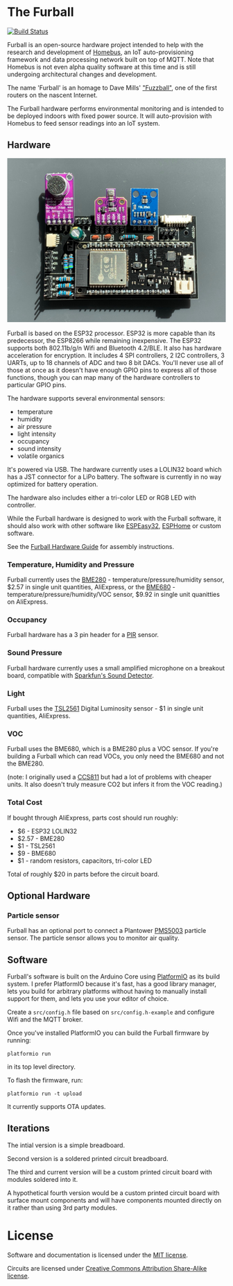 # The Furball

[![Build Status](https://travis-ci.com/HomeBusProjects/furball.svg?branch=master)](https://travis-ci.com/HomeBusProjects/furball)

Furball is an open-source hardware project intended to help with the research and development of [Homebus](https://github.com/HomeBusProjects), an IoT auto-provisioning framework and data processing network built on top of MQTT. Note that Homebus is not even alpha quality software at this time and is still undergoing architectural changes and development.

The name 'Furball' is an homage to Dave Mills' ["Fuzzball"](https://en.wikipedia.org/wiki/Fuzzball_router), one of the first routers on the nascent Internet.

The Furball hardware performs environmental monitoring and is intended to be deployed indoors with fixed power source. It will auto-provision with Homebus to feed sensor readings into an IoT system.

## Hardware

![An assembled Furball](docs/img/furballv3.jpg)

Furball is based on the ESP32 processor. ESP32 is more capable than its predecessor, the ESP8266 while remaining inexpensive. The ESP32 supports both 802.11b/g/n Wifi and Bluetooth 4.2/BLE. It also has hardware acceleration for encryption. It includes 4 SPI controllers, 2 I2C controllers, 3 UARTs, up to 18 channels of ADC and two 8 bit DACs. You'll never use all of those at once as it doesn't have enough GPIO pins to express all of those functions, though you can map many of the hardware controllers to particular GPIO pins.

The hardware supports several environmental sensors:
- temperature
- humidity
- air pressure 
- light intensity
- occupancy 
- sound intensity
- volatile organics

It's powered via USB. The hardware currently uses a LOLIN32 board which has a JST connector for a LiPo battery. The software is currently in no way optimized for battery operation.

The hardware also includes either a tri-color LED or RGB LED with controller.

While the Furball hardware is designed to work with the Furball software, it should also work with other software like [ESPEasy32](https://www.letscontrolit.com/wiki/index.php?title=ESPEasy32), [ESPHome](https://esphome.io/) or custom software.

See the [Furball Hardware Guide](HARDWARE.md) for assembly instructions.

### Temperature, Humidity and Pressure

Furball currently uses the [BME280](https://www.bosch-sensortec.com/products/environmental-sensors/humidity-sensors-bme280/) - temperature/pressure/humidity sensor, $2.57 in single unit quantities, AliExpress, or the [BME680](https://www.bosch-sensortec.com/products/environmental-sensors/gas-sensors-bme680/) - temperature/pressure/humidity/VOC sensor, $9.92 in single unit quanitties on AliExpress.

### Occupancy

Furball hardware has a 3 pin header for a [PIR](https://en.wikipedia.org/wiki/Passive_infrared_sensor) sensor.

### Sound Pressure

Furball hardware currently uses a small amplified microphone on a breakout board, compatible with [Sparkfun's Sound Detector](https://www.sparkfun.com/products/12642).

### Light

Furball uses the [TSL2561](https://ams.com/tsl2561)  Digital Luminosity sensor - $1 in single unit quantities, AliExpress.

### VOC

Furball uses the BME680, which is a BME280 plus a VOC sensor. If you're building a Furball which can read VOCs, you only need the BME680 and not the BME280.

(note: I originally used a [CCS811](https://ams.com/ccs811) but had a lot of problems with cheaper units. It also doesn't truly measure CO2 but infers it from the VOC reading.)

### Total Cost

If bought through AliExpress, parts cost should run roughly:
- $6 - ESP32 LOLIN32
- $2.57 - BME280
- $1 - TSL2561
- $9 - BME680
- $1 - random resistors, capacitors, tri-color LED

Total of roughly $20 in parts before the circuit board.

## Optional Hardware

### Particle sensor

Furball has an optional port to connect a Plantower [PMS5003](http://www.plantower.com/en/content/?108.html) particle sensor. The particle sensor allows you to monitor air quality.

## Software

Furball's software is built on the Arduino Core using [PlatformIO](https://platformio.org/) as its build system. I prefer PlatformIO because it's fast, has a good library manager, lets you build for arbitrary platforms without having to manually install support for them, and lets you use your editor of choice.

Create a `src/config.h` file based on `src/config.h-example` and configure Wifi and the MQTT broker.

Once you've installed PlatformIO you can build the Furball firmware by running:
```
platformio run
```

in its top level directory.

To flash the firmware, run:
```
platformio run -t upload
```

It currently supports OTA updates.

## Iterations

The intial version is a simple breadboard.

Second version is a soldered printed circuit breadboard.

The third and current version will be a custom printed circuit board with modules soldered into it.

A hypothetical fourth version would be a custom printed circuit board with surface mount components and will have components mounted directly on it rather than using 3rd party modules.


# License

Software and documentation is licensed under the [MIT license](https://romkey.mit-license.org/).

Circuits are licensed under [Creative Commons Attribution Share-Alike license](https://creativecommons.org/licenses/by-sa/4.0). 
